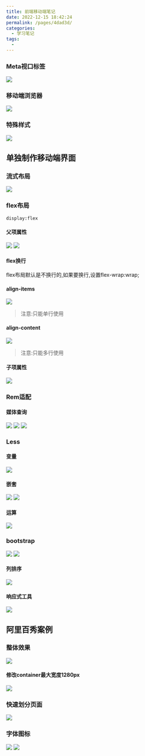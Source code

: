 ```yaml
---
title: 前端移动端笔记
date: 2022-12-15 18:42:24
permalink: /pages/4dad3d/
categories:
  - 学习笔记
tags:
  - 
---
```

### Meta视口标签
![](/前端移动端笔记/f0d21c84a6074cb6be2486c78c2accf3.png)
### 移动端浏览器
![](/前端移动端笔记/8094a96f73b74d1da72cff716b3cfd27.png)
### 特殊样式
![](/前端移动端笔记/7a70e334d14049819e5b15e275e115e3.png)
## 单独制作移动端界面
### 流式布局
![](/前端移动端笔记/e3486348c61b467a928c1c5b6d0c7e18.png)
### flex布局
    display:flex
#### 父项属性
![](/前端移动端笔记/003e240f9ab340878fc6500d8a2591db.png)
![](/前端移动端笔记/ca5c674d6dcd41cc9e77e7de2b022e8c.png)
#### flex换行
flex布局默认是不换行的,如果要换行,设置flex-wrap:wrap;
#### align-items
![](/前端移动端笔记/8fac0d53f02840ac9da21ebb2d090989.png)
> 注意:只能单行使用
#### align-content
![](/前端移动端笔记/29626eec03a5454498f70b94cb198ab8.png)
> 注意:只能多行使用
#### 子项属性
![](/前端移动端笔记/acff74544ef84278a7fd55c97d36cf89.png)
### Rem适配
#### 媒体查询
![](/前端移动端笔记/676517f79bcc43618b8da3c793ac8284.png)
![](/前端移动端笔记/2fcd154275c74dba9c78dfab85931f75.png)
![](/前端移动端笔记/2218a3ed2d8148d4bee346ca2979edca.png)
### Less
#### 变量
![](/前端移动端笔记/3b8954830a78448c9719cf529a6a3b71.png)
#### 嵌套
![](/前端移动端笔记/51784b583e2948299d28d826b3e8521c.png)
![](/前端移动端笔记/1c7287d6a96247d1a7651cfb934ac829.png)
#### 运算
![](/前端移动端笔记/077dad8468b849939a19c658847b6497.png)
### bootstrap
![](/前端移动端笔记/1a12441898f7492aadb1cd09f734b64a.png)
![](/前端移动端笔记/c47a830aca4345bdb0863904d6550d2e.png)
#### 列排序
![](/前端移动端笔记/4d4f5f66122444c6941df7dde49fc5ef.png)
#### 响应式工具
![](/前端移动端笔记/01c18170fdc04e8d9afd5eddb0b48cdf.png)

## 阿里百秀案例
### 整体效果  
![](/前端移动端笔记/2bdb6bfa8abb4e5daf633a3282b99565.png)
#### 修改container最大宽度1280px
![](/前端移动端笔记/bb8a4bde07754d95ba9f7926a3fba584.png)
### 快速划分页面
![](/前端移动端笔记/e07b97ba88f041bfaeb1bc74c388b1e4.png)
### 字体图标
![](/前端移动端笔记/f3d15627af4641cba81732a005a7dde8.png)
![](/前端移动端笔记/9e83e7209bf64655bd4b6e0ba80785d1.png)

